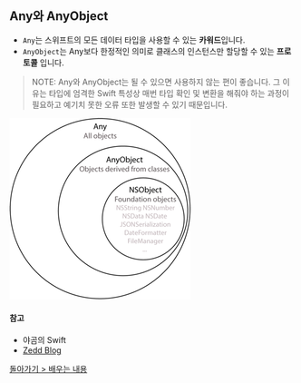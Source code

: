 ## Any와 AnyObject

- `Any`는 스위프트의 모든 데이터 타입을 사용할 수 있는 **카워드**입니다.
- `AnyObject`는 Any보다 한정적인 의미로 클래스의 인스턴스만 할당할 수 있는 **프로토콜** 입니다.

> NOTE: Any와 AnyObject는 될 수 있으면 사용하지 않는 편이 좋습니다. 그 이유는 타입에 엄격한 Swift 특성상 매번 타입 확인 및 변환을 해줘야 하는 과정이 필요하고 예기치 못한 오류 또한 발생할 수 있기 때문입니다.

![](./img/any.png)

#### 참고

- 야곰의 Swift
- [Zedd Blog](https://zeddios.tistory.com/213)

[돌아가기 > 배우는 내용](https://github.com/kbw2204/swiftNote)